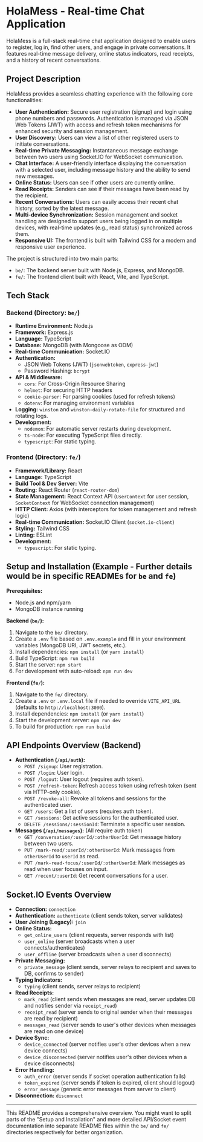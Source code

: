 # HolaMess - Real-time Chat Application

HolaMess is a full-stack real-time chat application designed to enable users to register, log in, find other users, and engage in private conversations. It features real-time message delivery, online status indicators, read receipts, and a history of recent conversations.

## Project Description

HolaMess provides a seamless chatting experience with the following core functionalities:

* **User Authentication:** Secure user registration (signup) and login using phone numbers and passwords. Authentication is managed via JSON Web Tokens (JWT) with access and refresh token mechanisms for enhanced security and session management.
* **User Discovery:** Users can view a list of other registered users to initiate conversations.
* **Real-time Private Messaging:** Instantaneous message exchange between two users using Socket.IO for WebSocket communication.
* **Chat Interface:** A user-friendly interface displaying the conversation with a selected user, including message history and the ability to send new messages.
* **Online Status:** Users can see if other users are currently online.
* **Read Receipts:** Senders can see if their messages have been read by the recipient.
* **Recent Conversations:** Users can easily access their recent chat history, sorted by the latest message.
* **Multi-device Synchronization:** Session management and socket handling are designed to support users being logged in on multiple devices, with real-time updates (e.g., read status) synchronized across them.
* **Responsive UI:** The frontend is built with Tailwind CSS for a modern and responsive user experience.

The project is structured into two main parts:
* `be/`: The backend server built with Node.js, Express, and MongoDB.
* `fe/`: The frontend client built with React, Vite, and TypeScript.

## Tech Stack

### Backend (Directory: `be/`)

* **Runtime Environment:** Node.js
* **Framework:** Express.js
* **Language:** TypeScript
* **Database:** MongoDB (with Mongoose as ODM)
* **Real-time Communication:** Socket.IO
* **Authentication:**
    * JSON Web Tokens (JWT) (`jsonwebtoken`, `express-jwt`)
    * Password Hashing: `bcrypt`
* **API & Middleware:**
    * `cors`: For Cross-Origin Resource Sharing
    * `helmet`: For securing HTTP headers
    * `cookie-parser`: For parsing cookies (used for refresh tokens)
    * `dotenv`: For managing environment variables
* **Logging:** `winston` and `winston-daily-rotate-file` for structured and rotating logs.
* **Development:**
    * `nodemon`: For automatic server restarts during development.
    * `ts-node`: For executing TypeScript files directly.
    * `typescript`: For static typing.

### Frontend (Directory: `fe/`)

* **Framework/Library:** React
* **Language:** TypeScript
* **Build Tool & Dev Server:** Vite
* **Routing:** React Router (`react-router-dom`)
* **State Management:** React Context API (`UserContext` for user session, `SocketContext` for WebSocket connection management)
* **HTTP Client:** Axios (with interceptors for token management and refresh logic)
* **Real-time Communication:** Socket.IO Client (`socket.io-client`)
* **Styling:** Tailwind CSS
* **Linting:** ESLint
* **Development:**
    * `typescript`: For static typing.

## Setup and Installation (Example - Further details would be in specific READMEs for `be` and `fe`)

**Prerequisites:**
* Node.js and npm/yarn
* MongoDB instance running

**Backend (`be/`):**
1.  Navigate to the `be/` directory.
2.  Create a `.env` file based on `.env.example` and fill in your environment variables (MongoDB URI, JWT secrets, etc.).
3.  Install dependencies: `npm install` (or `yarn install`)
4.  Build TypeScript: `npm run build`
5.  Start the server: `npm start`
6.  For development with auto-reload: `npm run dev`

**Frontend (`fe/`):**
1.  Navigate to the `fe/` directory.
2.  Create a `.env` or `.env.local` file if needed to override `VITE_API_URL` (defaults to `http://localhost:3000`).
3.  Install dependencies: `npm install` (or `yarn install`)
4.  Start the development server: `npm run dev`
5.  To build for production: `npm run build`

## API Endpoints Overview (Backend)

* **Authentication (`/api/auth`):**
    * `POST /signup`: User registration.
    * `POST /login`: User login.
    * `POST /logout`: User logout (requires auth token).
    * `POST /refresh-token`: Refresh access token using refresh token (sent via HTTP-only cookie).
    * `POST /revoke-all`: Revoke all tokens and sessions for the authenticated user.
    * `GET /users`: Get a list of users (requires auth token).
    * `GET /sessions`: Get active sessions for the authenticated user.
    * `DELETE /sessions/:sessionId`: Terminate a specific user session.
* **Messages (`/api/messages`):** (All require auth token)
    * `GET /conversation/:userId/:otherUserId`: Get message history between two users.
    * `PUT /mark-read/:userId/:otherUserId`: Mark messages from `otherUserId` to `userId` as read.
    * `PUT /mark-read-focus/:userId/:otherUserId`: Mark messages as read when user focuses on input.
    * `GET /recent/:userId`: Get recent conversations for a user.

## Socket.IO Events Overview

* **Connection:** `connection`
* **Authentication:** `authenticate` (client sends token, server validates)
* **User Joining (Legacy):** `join`
* **Online Status:**
    * `get_online_users` (client requests, server responds with list)
    * `user_online` (server broadcasts when a user connects/authenticates)
    * `user_offline` (server broadcasts when a user disconnects)
* **Private Messaging:**
    * `private_message` (client sends, server relays to recipient and saves to DB, confirms to sender)
* **Typing Indicators:**
    * `typing` (client sends, server relays to recipient)
* **Read Receipts:**
    * `mark_read` (client sends when messages are read, server updates DB and notifies sender via `receipt_read`)
    * `receipt_read` (server sends to original sender when their messages are read by recipient)
    * `messages_read` (server sends to user's other devices when messages are read on one device)
* **Device Sync:**
    * `device_connected` (server notifies user's other devices when a new device connects)
    * `device_disconnected` (server notifies user's other devices when a device disconnects)
* **Error Handling:**
    * `auth_error` (server sends if socket operation authentication fails)
    * `token_expired` (server sends if token is expired, client should logout)
    * `error_message` (generic error messages from server to client)
* **Disconnection:** `disconnect`

---

This README provides a comprehensive overview. You might want to split parts of the "Setup and Installation" and more detailed API/Socket event documentation into separate README files within the `be/` and `fe/` directories respectively for better organization.
